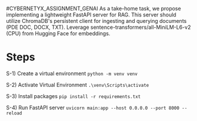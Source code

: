 #CYBERNETYX_ASSIGNMENT_GENAI
As a take-home task, we propose implementing a lightweight FastAPl server for RAG. This server should utilize ChromaDB's persistent client for ingesting and querying documents (PDE DOC, DOCX, TXT). Leverage sentence-transformers/all-MiniLM-L6-v2 (CPU) from Hugging Face for embeddings.


# Steps

S-1) Create a virtual environment
        `python -m venv venv`

S-2) Activate Virtual Environment
        `.\venv\Scripts\activate`

S-3) Install packages
        `pip install -r requirements.txt`

S-4) Run FastAPI server
        `uvicorn main:app --host 0.0.0.0 --port 8000 --reload`
